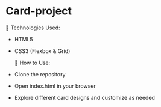 # Card-project
🔧 Technologies Used:
* HTML5

* CSS3 (Flexbox & Grid)
  
  🚀 How to Use:
* Clone the repository

* Open index.html in your browser

* Explore different card designs and customize as needed




